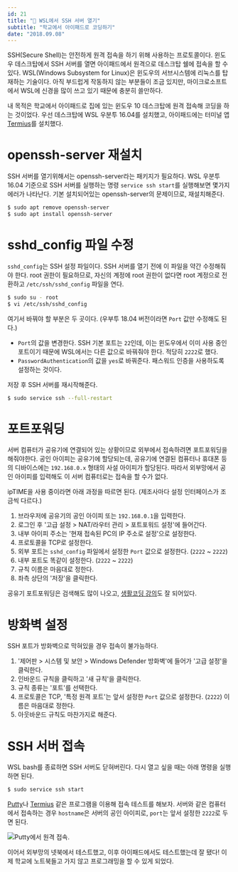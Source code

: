 ```yaml
---
id: 21
title: "📡 WSL에서 SSH 서버 열기"
subtitle: "학교에서 아이패드로 코딩하기"
date: "2018.09.08"
---
```


SSH(Secure Shell)는 안전하게 원격 접속을 하기 위해 사용하는 프로토콜이다. 윈도우 데스크탑에서 SSH 서버를 열면 아이패드에서 원격으로 데스크탑 쉘에 접속을 할 수 있다. WSL(Windows Subsystem for Linux)은 윈도우의 서브시스템에 리눅스를 탑재하는 기술이다. 아직 부드럽게 작동하지 않는 부분들이 조금 있지만, 마이크로소프트에서 WSL에 신경을 많이 쓰고 있기 때문에 충분히 쓸만하다.

내 목적은 학교에서 아이패드로 집에 있는 윈도우 10 데스크탑에 원격 접속해 코딩을 하는 것이었다. 우선 데스크탑에 WSL 우분투 16.04를 설치했고, 아이패드에는 터미널 앱 [Termius](https://www.termius.com/)를 설치했다.

# openssh-server 재설치

SSH 서버를 열기위해서는 openssh-server라는 패키지가 필요하다. WSL 우분투 16.04 기준으로 SSH 서버를 실행하는 명령 `service ssh start`를 실행해보면 몇가지 에러가 나타난다. 기본 설치되어있는 openssh-server의 문제이므로, 재설치해준다.

```bash
$ sudo apt remove openssh-server
$ sudo apt install openssh-server
```

# sshd_config 파일 수정

`sshd_config`는 SSH 설정 파일이다. SSH 서버를 열기 전에 이 파일을 약간 수정해줘야 한다. root 권한이 필요하므로, 자신의 계정에 root 권한이 없다면 root 계정으로 전환하고 `/etc/ssh/sshd_config` 파일을 연다.

```bash
$ sudo su - root
$ vi /etc/ssh/sshd_config
```

여기서 바꿔야 할 부분은 두 곳이다. (우부투 18.04 버전이라면 `Port` 값만 수정해도 된다.)

- `Port`의 값을 변경한다. SSH 기본 포트는 `22`인데, 이는 윈도우에서 이미 사용 중인 포트이기 때문에 WSL에서는 다른 값으로 바꿔줘야 한다. 적당히 `2222`로 했다.
- `PasswordAuthentication`의 값을 `yes`로 바꿔준다. 패스워드 인증을 사용하도록 설정하는 것이다.

저장 후 SSH 서버를 재시작해준다.

```bash
$ sudo service ssh --full-restart
```

# 포트포워딩

서버 컴퓨터가 공유기에 연결되어 있는 상황이므로 외부에서 접속하려면 포트포워딩을 해줘야한다. 공인 아이피는 공유기에 할당되는데, 공유기에 연결된 컴퓨터나 휴대폰 등의 디바이스에는 `192.168.0.x` 형태의 사설 아이피가 할당된다. 따라서 외부망에서 공인 아이피를 입력해도 이 서버 컴퓨터로는 접속을 할 수가 없다.

ipTIME을 사용 중이라면 아래 과정을 따르면 된다. (제조사마다 설정 인터페이스가 조금씩 다르다.)

1. 브라우저에 공유기의 공인 아이피 또는 `192.168.0.1`을 입력한다.
2. 로그인 후 '고급 설정 > NAT/라우터 관리 > 포트포워드 설정'에 들어간다.
3. 내부 아이피 주소는 '현재 접속된 PC의 IP 주소로 설정'으로 설정한다.
4. 프로토콜을 TCP로 설정한다.
5. 외부 포트는 `sshd_config` 파일에서 설정한 `Port` 값으로 설정한다. (`2222` ~ `2222`)
6. 내부 포트도 똑같이 설정한다. (`2222` ~ `2222`)
7. 규칙 이름은 마음대로 정한다.
8. 좌측 상단의 '저장'을 클릭한다.

공유기 포트포워딩은 검색해도 많이 나오고, [생활코딩 강의](https://opentutorials.org/course/3265/20038)도 잘 되어있다.

# 방화벽 설정

SSH 포트가 방화벽으로 막혀있을 경우 접속이 불가능하다.

1. '제어판 > 시스템 및 보안 > Windows Defender 방화벽'에 들어가 '고급 설정'을 클릭한다.
2. 인바운드 규칙을 클릭하고 '새 규칙'을 클릭한다.
3. 규칙 종류는 '포트'를 선택한다.
4. 프로토콜은 TCP, '특정 원격 포트'는 앞서 설정한 `Port` 값으로 설정한다. (`2222`) 이름은 마음대로 정한다.
5. 아웃바운드 규칙도 마찬가지로 해준다.

# SSH 서버 접속

WSL bash를 종료하면 SSH 서버도 닫혀버린다. 다시 열고 싶을 때는 아래 명령을 실행하면 된다.

```bash
$ sudo service ssh start
```

[Putty](https://www.putty.org/)나 [Termius](https://www.termius.com/) 같은 프로그램을 이용해 접속 테스트를 해보자. 서버와 같은 컴퓨터에서 접속하는 경우 `hostname`은 서버의 공인 아이피로, `port`는 앞서 설정한 `2222`로 두면 된다.

![Putty에서 원격 접속.](https://user-images.githubusercontent.com/6410412/45214415-6067e580-b2d5-11e8-88b6-a39c1ca6b051.PNG)

이어서 외부망의 넷북에서 테스트했고, 이후 아이패드에서도 테스트했는데 잘 됐다! 이제 학교에 노트북들고 가지 않고 프로그래밍을 할 수 있게 되었다.

